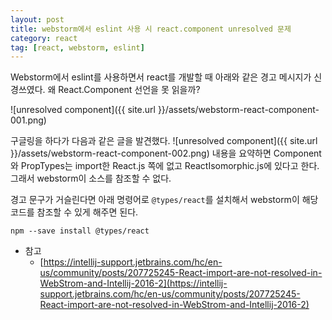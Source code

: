 ```yaml
---
layout: post
title: webstorm에서 eslint 사용 시 react.component unresolved 문제
category: react
tag: [react, webstorm, eslint] 
---
```


Webstorm에서 eslint를 사용하면서 react를 개발할 때 아래와 같은 경고 메시지가 신경쓰였다. 왜 React.Component 선언을 못 읽을까?

![unresolved component]({{ site.url }}/assets/webstorm-react-component-001.png)

구글링을 하다가 다음과 같은 글을 발견했다.
![unresolved component]({{ site.url }}/assets/webstorm-react-component-002.png)
내용을 요약하면 Component와 PropTypes는 import한 React.js 쪽에 없고 ReactIsomorphic.js에 있다고 한다. 그래서 webstorm이 소스를 참조할 수 없다.

경고 문구가 거슬린다면 아래 명령어로 `@types/react`를 설치해서 webstorm이 해당 코드를 참조할 수 있게 해주면 된다.
```
npm --save install @types/react
```

* 참고
  - [https://intellij-support.jetbrains.com/hc/en-us/community/posts/207725245-React-import-are-not-resolved-in-WebStrom-and-Intellij-2016-2](https://intellij-support.jetbrains.com/hc/en-us/community/posts/207725245-React-import-are-not-resolved-in-WebStrom-and-Intellij-2016-2)
